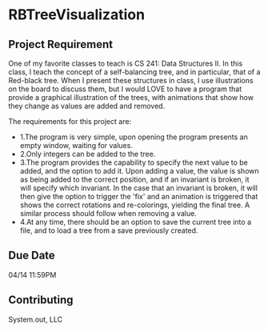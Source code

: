 # RBTreeVisualization
## Project Requirement

One of my favorite classes to teach is CS 241: Data Structures II. In this class, I teach the concept of a self-balancing tree, and in particular, that of a Red-black tree. When I present these structures in class, I use illustrations on the board to discuss them, but I would LOVE to have a program that provide a graphical illustration of the trees, with animations that show how they change as values are added and removed.

The requirements for this project are:

* 1.The program is very simple, upon opening the program presents an empty window, waiting for values.
* 2.Only integers can be added to the tree.
* 3.The program provides the capability to specify the next value to be added, and the option to add it. Upon adding a value, the value is shown as being added to the correct position, and if an invariant is broken, it will specify which invariant. In the case that an invariant is broken, it will then give the option to trigger the 'fix' and an animation is triggered that shows the correct rotations and re-colorings, yielding the final tree. A similar process should follow when removing a value.
* 4.At any time, there should be an option to save the current tree into a file, and to load a tree from a save previously created.
## Due Date
04/14 11:59PM
## Contributing
System.out, LLC

